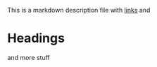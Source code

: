 This is a markdown description file with [links](http://github.com/averissimo/personal-site) and

# Headings

and more stuff
